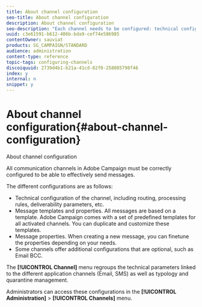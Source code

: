 ```yaml
---
title: About channel configuration
seo-title: About channel configuration
description: About channel configuration
seo-description: "Each channel needs to be configured: technical configuration, message properties and templates."
uuid: c3e61591-b612-406b-bda9-cef74e586985
contentOwner: sauviat
products: SG_CAMPAIGN/STANDARD
audience: administration
content-type: reference
topic-tags: configuring-channels
discoiquuid: 2739d4b1-b21a-41cd-82f0-258085798f46
index: y
internal: n
snippet: y
---
```


# About channel configuration{#about-channel-configuration}

About channel configuration

All communication channels in Adobe Campaign must be correctly configured to be able to effectively send messages.

The different configurations are as follows:

* Technical configuration of the channel, including routing, processing rules, deliverability parameters, etc.
* Message templates and properties. All messages are based on a template. Adobe Campaign comes with a set of predefined templates for all activated channels. You can duplicate and customize these templates.
* Message properties. When creating a new message, you can finetune the properties depending on your needs.
* Some channels offer additional configurations that are optional, such as Email BCC.

The **[!UICONTROL Channel]** menu regroups the technical parameters linked to the different application channels (Email, SMS) as well as typology and quarantine management.

Administrators can access these configurations in the **[!UICONTROL Administration]** > **[!UICONTROL Channels]** menu.
